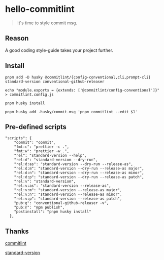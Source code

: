 # hello-commitlint
> It's time to style commit msg.

## Reason

A good coding style-guide takes your project further.


## Install
```
pnpm add -D husky @commitlint/{config-conventional,cli,prompt-cli} standard-version conventional-github-releaser

echo "module.exports = {extends: ['@commitlint/config-conventional']}" > commitlint.config.js

pnpm husky install

pnpm husky add .husky/commit-msg 'pnpm commitlint --edit $1'
```

## Pre-defined scripts

```
"scripts": {
    "commit": "commit",
    "fmt:c": "prettier -c .",
    "fmt:w": "prettier -w .",
    "rel": "standard-version --help",
    "rel:d": "standard-version --dry-run",
    "rel:d:as": "standard-version --dry-run --release-as",
    "rel:d:m": "standard-version --dry-run --release-as major",
    "rel:d:n": "standard-version --dry-run --release-as minor",
    "rel:d:p": "standard-version --dry-run --release-as patch",
    "rel:v": "standard-version",
    "rel:v:as": "standard-version --release-as",
    "rel:v:m": "standard-version --release-as major",
    "rel:v:n": "standard-version --release-as minor",
    "rel:v:p": "standard-version --release-as patch",
    "pub:g": "conventional-github-releaser -v",
    "pub:n": "npm publish",
    "postinstall": "pnpm husky install"
  },
```

## Thanks

[commitlint](https://github.com/conventional-changelog/commitlint)

[standard-version](https://github.com/conventional-changelog/standard-version)
